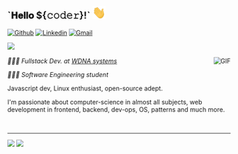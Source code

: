 <h2> `𝐇𝐞𝐥𝐥𝐨 ${𝚌𝚘𝚍𝚎𝚛}!` <img src="https://github.com/ABSphreak/ABSphreak/blob/master/gifs/Hi.gif" width="30px"></h2>

[![Github](https://img.shields.io/badge/-Github-000?style=flat&logo=Github&logoColor=white)](https://github.com/JoaoLeonello)
[![Linkedin](https://img.shields.io/badge/-LinkedIn-blue?style=flat&logo=Linkedin&logoColor=white)](https://www.linkedin.com/in/joaofelipeleonello/)
[![Gmail](https://img.shields.io/badge/-Gmail-c14438?style=flat&logo=Gmail&logoColor=white)](mailto:jfelipe.pl@gmail.com)


<p>
<img src="https://visitor-badge.laobi.icu/badge?page_id=JoaoLeonello" id="counter">
</p>

<img align="right" alt="GIF" src="https://media1.giphy.com/media/o0vwzuFwCGAFO/200w.webp?cid=ecf05e47592k99ty25619achsfag0014n4voi03i33hqv7uj&rid=200w.webp" />
<p><em>👨🏻‍💻 Fullstack Dev. at <a href="https://wdna.com.br/">WDNA systems</a></em></p>
<p><em>👨🏻‍🎓 Software Engineering student</p></em>

Javascript dev, Linux enthusiast, open-source adept.

I'm passionate about computer-science in almost all subjects, web development in frontend, backend, dev-ops, OS, patterns and much more.

<br>

<hr>

<p>
  <img src="https://github-readme-stats.vercel.app/api?username=JoaoLeonello&show_icons=true&theme=gotham">
  <img src="https://github-readme-stats.vercel.app/api/top-langs/?username=JoaoLeonello&langs_count=10&theme=gotham&layout=compact">
</p>

